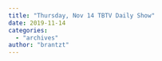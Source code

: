 ```yaml
---
title: "Thursday, Nov 14 TBTV Daily Show"
date: 2019-11-14
categories: 
  - "archives"
author: "brantzt"
---
```



